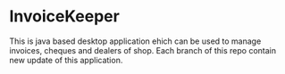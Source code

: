 # InvoiceKeeper
 This is java based desktop application ehich can be used to manage invoices, cheques  and dealers of shop. Each branch of this repo contain new update of this application.
